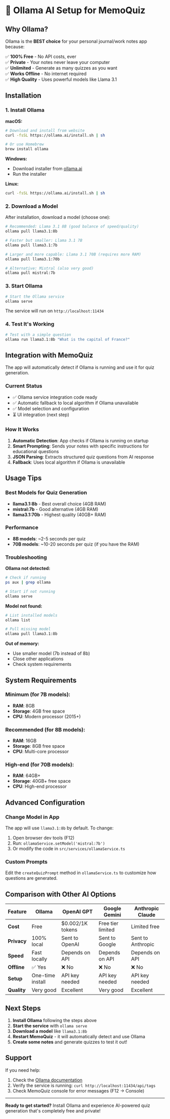 # 🤖 Ollama AI Setup for MemoQuiz

## Why Ollama?

Ollama is the **BEST choice** for your personal journal/work notes app because:

✅ **100% Free** - No API costs, ever  
✅ **Private** - Your notes never leave your computer  
✅ **Unlimited** - Generate as many quizzes as you want  
✅ **Works Offline** - No internet required  
✅ **High Quality** - Uses powerful models like Llama 3.1  

## Installation

### 1. Install Ollama

**macOS:**
```bash
# Download and install from website
curl -fsSL https://ollama.ai/install.sh | sh

# Or use Homebrew
brew install ollama
```

**Windows:**
- Download installer from [ollama.ai](https://ollama.ai)
- Run the installer

**Linux:**
```bash
curl -fsSL https://ollama.ai/install.sh | sh
```

### 2. Download a Model

After installation, download a model (choose one):

```bash
# Recommended: Llama 3.1 8B (good balance of speed/quality)
ollama pull llama3.1:8b

# Faster but smaller: Llama 3.1 7B
ollama pull llama3.1:7b

# Larger and more capable: Llama 3.1 70B (requires more RAM)
ollama pull llama3.1:70b

# Alternative: Mistral (also very good)
ollama pull mistral:7b
```

### 3. Start Ollama

```bash
# Start the Ollama service
ollama serve
```

The service will run on `http://localhost:11434`

### 4. Test It's Working

```bash
# Test with a simple question
ollama run llama3.1:8b "What is the capital of France?"
```

## Integration with MemoQuiz

The app will automatically detect if Ollama is running and use it for quiz generation.

### Current Status
- ✅ Ollama service integration code ready
- ✅ Automatic fallback to local algorithm if Ollama unavailable
- ✅ Model selection and configuration
- ⏳ UI integration (next step)

### How It Works

1. **Automatic Detection**: App checks if Ollama is running on startup
2. **Smart Prompting**: Sends your notes with specific instructions for educational questions
3. **JSON Parsing**: Extracts structured quiz questions from AI response
4. **Fallback**: Uses local algorithm if Ollama is unavailable

## Usage Tips

### Best Models for Quiz Generation
- **llama3.1:8b** - Best overall choice (4GB RAM)
- **mistral:7b** - Good alternative (4GB RAM)
- **llama3.1:70b** - Highest quality (40GB+ RAM)

### Performance
- **8B models**: ~2-5 seconds per quiz
- **70B models**: ~10-20 seconds per quiz (if you have the RAM)

### Troubleshooting

**Ollama not detected:**
```bash
# Check if running
ps aux | grep ollama

# Start if not running
ollama serve
```

**Model not found:**
```bash
# List installed models
ollama list

# Pull missing model
ollama pull llama3.1:8b
```

**Out of memory:**
- Use smaller model (7b instead of 8b)
- Close other applications
- Check system requirements

## System Requirements

### Minimum (for 7B models):
- **RAM**: 8GB
- **Storage**: 4GB free space
- **CPU**: Modern processor (2015+)

### Recommended (for 8B models):
- **RAM**: 16GB
- **Storage**: 8GB free space
- **CPU**: Multi-core processor

### High-end (for 70B models):
- **RAM**: 64GB+
- **Storage**: 40GB+ free space
- **CPU**: High-end processor

## Advanced Configuration

### Change Model in App
The app will use `llama3.1:8b` by default. To change:

1. Open browser dev tools (F12)
2. Run: `ollamaService.setModel('mistral:7b')`
3. Or modify the code in `src/services/ollamaService.ts`

### Custom Prompts
Edit the `createQuizPrompt` method in `ollamaService.ts` to customize how questions are generated.

## Comparison with Other AI Options

| Feature | Ollama | OpenAI GPT | Google Gemini | Anthropic Claude |
|---------|---------|------------|---------------|------------------|
| **Cost** | Free | $0.002/1K tokens | Free tier limited | Limited free |
| **Privacy** | 100% local | Sent to OpenAI | Sent to Google | Sent to Anthropic |
| **Speed** | Fast locally | Depends on API | Depends on API | Depends on API |
| **Offline** | ✅ Yes | ❌ No | ❌ No | ❌ No |
| **Setup** | One-time install | API key needed | API key needed | API key needed |
| **Quality** | Very good | Excellent | Very good | Excellent |

## Next Steps

1. **Install Ollama** following the steps above
2. **Start the service** with `ollama serve`
3. **Download a model** like `llama3.1:8b`
4. **Restart MemoQuiz** - it will automatically detect and use Ollama
5. **Create some notes** and generate quizzes to test it out!

## Support

If you need help:
1. Check the [Ollama documentation](https://ollama.ai/docs)
2. Verify the service is running: `curl http://localhost:11434/api/tags`
3. Check MemoQuiz console for error messages (F12 → Console)

---

**Ready to get started?** Install Ollama and experience AI-powered quiz generation that's completely free and private! 